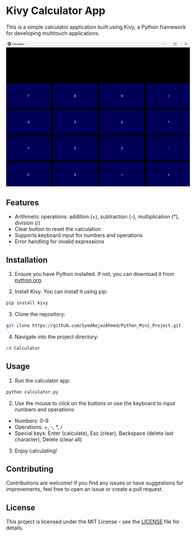 # Kivy Calculator App

This is a simple calculator application built using Kivy, a Python framework for developing multitouch applications.

![Calculator App Screenshot](screenshot.png)

## Features

- Arithmetic operations: addition (+), subtraction (-), multiplication (*), division (/)
- Clear button to reset the calculation
- Supports keyboard input for numbers and operations
- Error handling for invalid expressions

## Installation

1. Ensure you have Python installed. If not, you can download it from [python.org](https://www.python.org/).

2. Install Kivy. You can install it using pip:
``` bash
pip install kivy
```
 
3. Clone the repository:
```bash
git clone https://github.com/SyedAejazAhmed/Python_Mini_Project.git
```

4. Navigate into the project directory:
```bash
cd Calculator
```

## Usage

1. Run the calculator app:
```bash
python calculator.py
```

2. Use the mouse to click on the buttons or use the keyboard to input numbers and operations:
- Numbers: 0-9
- Operations: +, -, *, /
- Special keys: Enter (calculate), Esc (clear), Backspace (delete last character), Delete (clear all)

3. Enjoy calculating!

## Contributing
Contributions are welcome! If you find any issues or have suggestions for improvements, feel free to open an issue or create a pull request.

## License
This project is licensed under the MIT License - see the [LICENSE](LICENSE) file for details.
